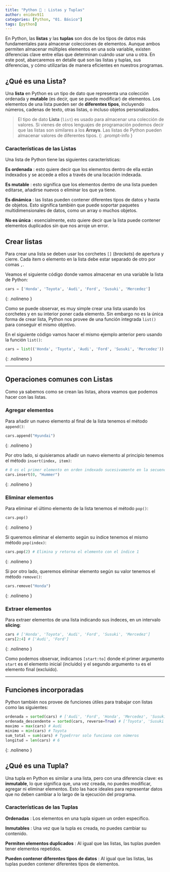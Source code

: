 ```yaml
---
title: "Python 🐍 : Listas y Tuplas"
author: enidev911
categories: [Python, "01. Básico"]
tags: [python]
---
```



En Python, las **listas** y las **tuplas** son dos de los tipos de datos más fundamentales para almacenar colecciones de elementos. Aunque ambos permiten almacenar múltiples elementos en una sola variable, existen diferencias clave entre ellas que determinan cuándo usar una u otra. En este post, abarcaremos en detalle qué son las listas y tuplas, sus diferencias, y cómo utilizarlas de manera eficientes en nuestros programas.

## **¿Qué es una Lista?**

Una **lista** en Python es un tipo de dato que representa una colección ordenada y **mutable** (es decir, que se puede modificar) de elementos. Los elementos de una lista pueden ser de **diferentes tipos**, incluyendo números, cadenas de texto, otras listas, o incluso objetos personalizados.

> El tipo de dato **Lista** (`list`) es usado para almacenar una colección de valores. Si vienes de otros lenguajes de programación podemos decir que las listas son similares a los **Arrays**. Las listas de Python pueden almacenar valores de diferentes tipos.
{: .prompt-info }

### **Características de las Listas**

Una lista de Python tiene las siguientes características:

**Es ordenada**
: esto quiere decir que los elementos dentro de ella están indexados y se accede a ellos a través de una locación indexada.

**Es mutable**
: esto significa que los elementos dentro de una lista pueden editarse, añadirse nuevos o eliminar los que ya tiene.

**Es dinámica**
: las listas pueden contener diferentes tipos de datos y hasta de objetos. Esto significa también que puede soportar paquetes multidimensionales de datos, como un array o muchos objetos.

**No es única**
: esencialmente, esto quiere decir que la lista puede contener elementos duplicados sin que nos arroje un error.


## **Crear listas**

Para crear una lista se deben usar los corchetes `[]` (*brackets*) de apertura y cierre. Cada item o elemento en la lista debe estar separado de otro por comas `,`. 

Veamos el siguiente código donde vamos almacenar en una variable la lista de Python:

```python
cars = ['Honda', 'Toyota', 'Audi', 'Ford', 'Susuki', 'Mercedez']
```
{: .nolineno }


Como se puede observar, es muy simple crear una lista usando los corchetes y en su interior poner cada elemento. Sin embargo no es la única forma de crear lista, Python nos provee de una función integrada `list()` para conseguir el mismo objetivo.

En el siguiente código vamos hacer el mismo ejemplo anterior pero usando la función `list()`:


```python
cars = list(('Honda', 'Toyota', 'Audi', 'Ford', 'Susuki', 'Mercedez'))
```
{: .nolineno }

---

## Operaciones comunes con Listas

Como ya sabemos como se crean las listas, ahora veamos que podemos hacer con las listas.

### Agregar elementos

Para añadir un nuevo elemento al final de la lista tenemos el método `append()`:

```python
cars.append("Hyundai")
```
{: .nolineno }

Por otro lado, si quisieramos añadir un nuevo elemento al principio tenemos el método `insert(index, item)`:

```python
# 0 es el primer elemento en orden indexado sucesivamente en la secuencia
cars.insert(0, "Hummer")
```
{: .nolineno }


### Eliminar elementos

Para eliminar el último elemento de la lista tenemos el método `pop()`:

```python
cars.pop()
```
{: .nolineno }

Si queremos eliminar el elemento según su índice tenemos el mismo método `pop(index)`:

```python
cars.pop(2) # Elimina y retorna el elemento con el índice 1
```
{: .nolineno }

Si por otro lado, queremos eliminar elemento según su valor tenemos el método `remove()`:

```python
cars.remove("Honda")
```
{: .nolineno }

### Extraer elementos

Para extraer elementos de una lista indicando sus índeces, en un intervalo **slicing**:


```python
cars # ['Honda', 'Toyota', 'Audi', 'Ford', 'Susuki', 'Mercedez']
cars[2:4] # ['Audi', 'Ford']
```
{: .nolineno }

Como podemos observar, indicamos `[start:to]` donde el primer argumento `start` es el elemento inicial (incluido) y el segundo argumento `to` es el elemento final (excluido).

---

## Funciones incorporadas

Python también nos provee de funciones útiles para trabajar con listas como las siguientes:

```python
ordenada = sorted(cars) # ['Audi', 'Ford', 'Honda', 'Mercedez', 'Susuki', 'Toyota']
ordenada_descendente = sorted(cars, reverse=True) # ['Toyota', 'Susuki', 'Mercedez', 'Honda', 'Ford', 'Audi']
maximo = max(cars) # Audi
minimo = min(cars) # Toyota
sum_total = sum(cars) # TypeError solo funciona con números
longitud = len(cars) # 6
```
{: .nolineno }


## **¿Qué es una Tupla?**

Una tupla en Python es similar a una lista, pero con una diferencia clave: es **inmutable**, lo que significa que, una vez creada, no puedes modificar, agregar ni eliminar elementos. Esto las hace ideales para representar datos que no deben cambiar a lo largo de la ejecución del programa.

### **Características de las Tuplas**

**Ordenadas**
: Los elementos en una tupla siguen un orden específico.

**Inmutables**
: Una vez que la tupla es creada, no puedes cambiar su contenido.

**Permiten elementos duplicados**
: Al igual que las listas, las tuplas pueden tener elementos repetidos.

**Pueden contener diferentes tipos de datos**
: Al igual que las listas, las tuplas pueden contener diferentes tipos de elementos.